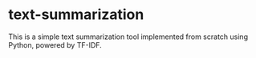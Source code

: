 # text-summarization
This is a simple text summarization tool implemented from scratch using Python, powered by TF-IDF.
